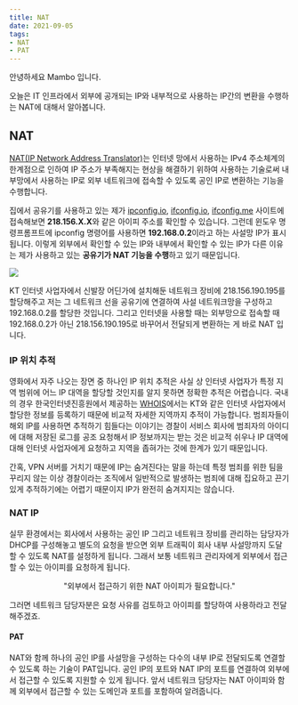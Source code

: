 ```yaml
---
title: NAT
date: 2021-09-05
tags:
- NAT
- PAT
---
```


안녕하세요 Mambo 입니다.

오늘은 IT 인프라에서 외부에 공개되는 IP와 내부적으로 사용하는 IP간의 변환을 수행하는 NAT에 대해서 알아봅니다.

## NAT
[NAT(IP Network Address Translator)](https://datatracker.ietf.org/doc/html/rfc1631)는 인터넷 망에서 사용하는 IPv4 주소체계의 한계점으로 인하여 IP 주소가 부족해지는 현상을 해결하기 위하여 사용하는 기술로써 내부망에서 사용하는 IP로 외부 네트워크에 접속할 수 있도록 공인 IP로 변환하는 기능을 수행합니다. 

집에서 공유기를 사용하고 있는 제가 [ipconfig.io](https://ipconfig.io/), [ifconfig.io](https://ifconfig.io/), [ifconfig.me](https://ifconfig.me/) 사이트에 접속해보면 **218.156.X.X**와 같은 아이피 주소를 확인할 수 있습니다. 그런데 윈도우 명령프롬프트에 ipconfig 명령어를 사용하면 **192.168.0.2**이라고 하는 사설망 IP가 표시됩니다. 이렇게 외부에서 확인할 수 있는 IP와 내부에서 확인할 수 있는 IP가 다른 이유는 제가 사용하고 있는 **공유기가 NAT 기능을 수행**하고 있기 때문입니다.

![](../images/posts/nat-01.png)

KT 인터넷 사업자에서 신발장 어딘가에 설치해둔 네트워크 장비에 218.156.190.195를 할당해주고 저는 그 네트워크 선을 공유기에 연결하여 사설 네트워크망을 구성하고 192.168.0.2를 할당한 것입니다. 그리고 인터넷을 사용할 때는 외부망으로 접속할 때 192.168.0.2가 아닌 218.156.190.195로 바꾸어서 전달되게 변환하는 게 바로 NAT 입니다.

### IP 위치 추적
영화에서 자주 나오는 장면 중 하나인 IP 위치 추적은 사실 상 인터넷 사업자가 특정 지역 범위에 어느 IP 대역을 할당할 것인지를 알지 못하면 정확한 추적은 어렵습니다. 국내의 경우 한국인터넷진흥원에서 제공하는 [WHOIS](https://xn--c79as89aj0e29b77z.xn--3e0b707e/)에서는 KT와 같은 인터넷 사업자에서 할당한 정보를 등록하기 때문에 비교적 자세한 지역까지 추적이 가능합니다. 범죄자들이 해외 IP를 사용하면 추적하기 힘들다는 이야기는 경찰이 서비스 회사에 범죄자의 아이디에 대해 저장된 로그를 공조 요청해서 IP 정보까지는 받는 것은 비교적 쉬우나 IP 대역에 대해 인터넷 사업자에게 요청하고 지역을 좁혀가는 것에 한계가 있기 때문입니다. 

간혹, VPN 서버를 거치기 때문에 IP는 숨겨진다는 말을 하는데 특정 범죄를 위한 팀을 꾸리지 않는 이상 경찰이라는 조직에서 일반적으로 발생하는 범죄에 대해 집요하고 끈기있게 추적하기에는 어렵기 때문이지 IP가 완전히 숨겨지지는 않습니다.

### NAT IP
실무 환경에서는 회사에서 사용하는 공인 IP 그리고 네트워크 장비를 관리하는 담당자가 DHCP를 구성해놓고 별도의 요청을 받으면 외부 트래픽이 회사 내부 사설망까지 도달할 수 있도록 NAT를 설정하게 됩니다. 그래서 보통 네트워크 관리자에게 외부에서 접근할 수 있는 아이피를 요청하게 됩니다.

<p style="text-align:center;">"외부에서 접근하기 위한 NAT 아이피가 필요합니다."</p>

그러면 네트워크 담당자분은 요청 사유를 검토하고 아이피를 할당하여 사용하라고 전달해주겠죠.

#### PAT
NAT와 함께 하나의 공인 IP를 사설망을 구성하는 다수의 내부 IP로 전달되도록 연결할 수 있도록 하는 기술이 PAT입니다. 공인 IP의 포트와 NAT IP의 포트를 연결하여 외부에서 접근할 수 있도록 지원할 수 있게 됩니다. 앞서 네트워크 담당자는 NAT 아이피와 함께 외부에서 접근할 수 있는 도메인과 포트를 포함하여 알려줍니다.






